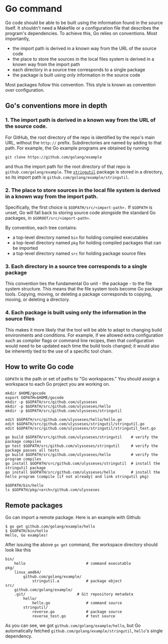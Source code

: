 # Go command
Go code should be able to be built using the information found in the source itself. It shouldn't need a Makefile or a configuration file that describes the program's dependencies. To achieve this, Go relies on conventions. Most importantly,

* the import path is derived in a known way from the URL of the source code
* the place to store the sources in the local files system is derived in a known way from the import path
* each directory in a source tree corresponds to a single package
* the package is built using only information in the source code

Most packages follow this convention. This style is known as convention over configuration.

## Go's conventions more in depth
### 1. The import path is derived in a known way from the URL of the source code.
For GitHub, the root directory of the repo is identified by the repo's main URL, without the `http://` prefix. Subdirectories are named by adding to that path. For example, the Go example programs are obtained by running

	git clone https://github.com/golang/example
    
and thus the import path for the root directory of that repo is `github.com/golang/example`. The [`stringutil`](https://godoc.org/github.com/golang/example/stringutil) package is stored in a directory, so its import path is `github.com/golang/example/stringutil`.

### 2. The place to store sources in the local file system is derived in a known way from the import path.
Specifically, the first choice is `$GOPATH/src/<import-path>.` If `$GOPATH` is unset, Go will fall back to storing source code alongside the standard Go packages, in `$GOROOT/src/<import-path>`.

By convention, each tree contains:

* a top-level directory named `bin` for holding compiled executables
* a top-level directory named `pkg` for holding compiled packages that can be imported
* a top-level directory named `src` for holding package source files

### 3. Each directory in a source tree corresponds to a single package
This convention ties the fundamental Go unit - the package - to the file system structure. This means that the file system tools become Go package tools. Copying, moving, or deleting a package corresponds to copying, moving, or deleting a directory.

### 4. Each package is built using only the information in the source files
This makes it more likely that the tool will be able to adapt to changing build environments and conditions. For example, if we allowed extra configuration such as compiler flags or command line recipes, then that configuration would need to be updated each time the build tools changed; it would also be inherently tied to the use of a specific tool chain.

## How to write Go code
`GOPATH` is the path or set of paths to "Go workspaces." You should assign a workspace to each Go project you are working on.

	mkdir $HOME/gocode
    export GOPATH=$HOME/gocode
    mkdir -p $GOPATH/src/github.com/ulysseses
    mkdir -p $GOPATH/src/github.com/ulysseses/hello
    mkdir -p $GOPATH/src/github.com/ulysseses/stringutil
    
    edit $GOPATH/src/github.com/ulysseses/hello/hello.go
    edit $GOPATH/src/github.com/ulysseses/stringutil/stringutil.go
    edit $GOPATH/src/github.com/ulysseses/stringutil/stringutil_test.go
    
    go build $GOPATH/src/github.com/ulysseses/stringutil	# verify the package compiles
    go test $GOPATH/src/github.com/ulysseses/stringutil		# verify the package passes all tests
    go build $GOPATH/src/github.com/ulysseses/hello			# verify the program compiles
    go install $GOPATH/src/github.com/ulysseses/stringutil	# install the stringutil package
    go install $GOPATH/src/github.com/ulysseses/hello		# install the hello program (compile [if not already] and link stringutil pkg)
    
    $GOPATH/bin/hello
    ls $GOPATH/pkg/<arch>/github.com/ulysseses
    
## Remote packages
Go can import a remote package. Here is an example with Github:

	$ go get github.com/golang/example/hello
    $ $GOPATH/bin/hello
    Hello, Go examples!

After issuing the above `go get` command, the workspace directory should look like this

    bin/
        hello                           # command executable
    pkg/
        linux_amd64/
            github.com/golang/example/
                stringutil.a            # package object
    src/
        github.com/golang/example/
        .git/                       # Git repository metadata
            hello/
                hello.go                # command source
            stringutil/
                reverse.go              # package source
                reverse_test.go         # test source

As you can see, we got `github.com/golang/example/hello`, but Go automatically fetched `github.com/golang/example/stringutil`, `hello`'s single dependency.

